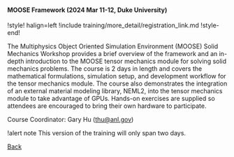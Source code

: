#### MOOSE Framework (2024 Mar 11-12, Duke University)

!style! halign=left
!include training/more_detail/registration_link.md
!style-end!

The Multiphysics Object Oriented Simulation Environment (MOOSE) Solid Mechanics Workshop provides a
brief overview of the framework and an in-depth introduction to the MOOSE tensor mechanics module
for solving solid mechanics problems. The course is 2 days in length and covers the mathematical
formulations, simulation setup, and development workflow for the tensor mechanics module. The course
also demonstrates the integration of an external material modeling library, NEML2, into the
tensor mechanics module to take advantage of GPUs. Hands-on exercises are supplied so attendees are
encouraged to bring their own hardware to participate.

Course Coordinator: Gary Hu (thu@anl.gov)

!alert note
This version of the training will only span two days.


[Back](training/index.md)
